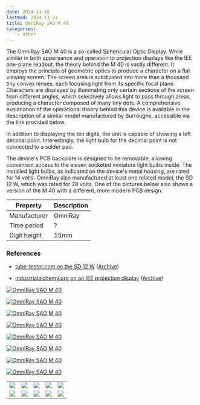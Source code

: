 ```yaml
---
date: 2024-11-16
lastmod: 2024-11-23
title: OmniRay SAO M 40
categories:
    - other
---
```


The OmniRay SAO M 40 is a so-called Sphericular Optic Display. While similar in both appereance and operation to projection displays like the IEE one-plane readout, the theory behind the M 40 is vastly different. It employs the principle of geometric optics to produce a character on a flat viewing screen. The screen area is subdivided into more than a thousand tiny convex lenses, each focusing light from its specific focal plane. Characters are displayed by illuminating only certain sections of the screen from different angles, which selectively allows light to pass through areas, producing a character composed of many tiny dots.  A comprehensive explanation of the operational theory behind this device is available in the description of a similar model manufactured by Burroughs, accessible via the link provided below.

In addition to displaying the ten digits, the unit is capable of showing a left decimal point. Interestingly, the light bulb for the decimal point is not connected to a solder pad.

The device's PCB backplate is designed to be removable, allowing convenient access to the eleven socketed miniature light bulbs inside. The installed light bulbs, as indicated on the device's metal housing, are rated for 14 volts. OmniRay also manufactured at least one related model, the SD 12 W, which was rated for 28 volts. One of the pictures below also shows a version of the M 40 with a different, more modern PCB design.

| Property          | Description    |
|-------------------|----------------|
| Manufacturer      | OmniRay        |
| Time period       | ?              |
| Digit height      | 15mm           |

### References

- [tube-tester.com on the SD 12 W](https://www.tube-tester.com/sites/nixie/data/SD12W/SD12W-28V.htm) ([Archive](https://web.archive.org/web/20240424052210/https://www.tube-tester.com/sites/nixie/data/SD12W/SD12W-28V.htm))

- [industrialalchemy.org on an IEE projection display](https://www.industrialalchemy.org/articleview.php?item=511) ([Archive](https://web.archive.org/web/20240914033648/https://www.industrialalchemy.org/articleview.php?item=511))

[![OmniRay SAO M 40](assets/1.jpg)](assets/1.jpg)

[![OmniRay SAO M 40](assets/2.jpg)](assets/2.jpg)

[![OmniRay SAO M 40](assets/3.jpg)](assets/3.jpg)

[![OmniRay SAO M 40](assets/4.jpg)](assets/4.jpg)

[![OmniRay SAO M 40](assets/5.jpg)](assets/5.jpg)

[![OmniRay SAO M 40](assets/18.jpg)](assets/18.jpg)

[![OmniRay SAO M 40](assets/6.jpg)](assets/6.jpg)

[![OmniRay SAO M 40](assets/7.jpg)](assets/7.jpg)

<table>
    <tr>
        <td>
            <a href="assets/8.jpg">
                <img src="assets/8.jpg">
            </a>
        </td>
        <td>
            <a href="assets/9.jpg">
                <img src="assets/9.jpg">
            </a>
        </td>
        <td>
            <a href="assets/10.jpg">
                <img src="assets/10.jpg">
            </a>
        </td>
         <td>
            <a href="assets/11.jpg">
                <img src="assets/11.jpg">
            </a>
        </td>
        <td>
            <a href="assets/12.jpg">
                <img src="assets/12.jpg">
            </a>
        </td>
    </tr>
    <tr>
        <td>
            <a href="assets/13.jpg">
                <img src="assets/13.jpg">
            </a>
        </td>
        <td>
            <a href="assets/14.jpg">
                <img src="assets/14.jpg">
            </a>
        </td>
        <td>
            <a href="assets/15.jpg">
                <img src="assets/15.jpg">
            </a>
        </td>
         <td>
            <a href="assets/16.jpg">
                <img src="assets/16.jpg">
            </a>
        </td>
        <td>
            <a href="assets/17.jpg">
                <img src="assets/17.jpg">
            </a>
        </td>
    </tr>
</table>
